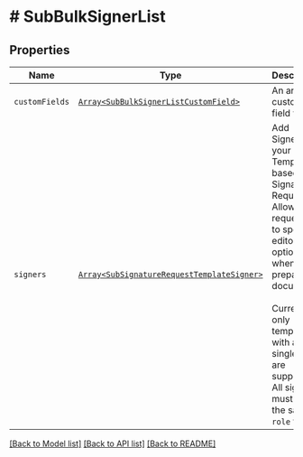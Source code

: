 # # SubBulkSignerList



## Properties

Name | Type | Description | Notes
------------ | ------------- | ------------- | -------------
| `customFields` | [```Array<SubBulkSignerListCustomField>```](SubBulkSignerListCustomField.md) |  An array of custom field values.  |  |
| `signers` | [```Array<SubSignatureRequestTemplateSigner>```](SubSignatureRequestTemplateSigner.md) |  Add Signers to your Templated-based Signature Request. Allows the requester to specify editor options when a preparing a document.<br><br>Currently only templates with a single role are supported. All signers must have the same `role` value.  |  |

[[Back to Model list]](../../README.md#models) [[Back to API list]](../../README.md#endpoints) [[Back to README]](../../README.md)
